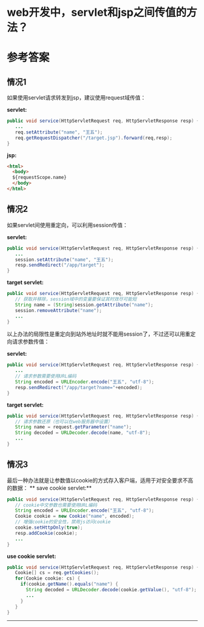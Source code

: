 # web开发中，servlet和jsp之间传值的方法？

# 参考答案

## 情况1
如果使用servlet请求转发到jsp，建议使用request域传值：

**servlet:**
```java
public void service(HttpServletRequest req, HttpServletResponse resp) {
   ...
   req.setAttribute("name", "王五");
   req.getRequestDispatcher("/target.jsp").forward(req,resp);
}
```

**jsp:**
```html
<html>
  <body>
  ${requestScope.name}
  </body>
</html>
```

## 情况2
如果servlet间使用重定向，可以利用session传值：

**servlet:**
```java
public void service(HttpServletRequest req, HttpServletResponse resp) {
   ...   
   session.setAttribute("name", "王五");
   resp.sendRedirect("/app/target");
}
```

**target servlet:**
```java
public void service(HttpServletRequest req, HttpServletResponse resp) {
   // 获取并移除，session域中的变量要保证其时效尽可能短
   String name = (String)session.getAttribute("name"); 
   session.removeAttribute("name");
   ...
}
```

以上办法的局限性是重定向到站外地址时就不能用session了，不过还可以用重定向请求参数传值：

**servlet:**
```java
public void service(HttpServletRequest req, HttpServletResponse resp) {
   ...
   // 请求参数需要使用URL编码
   String encoded = URLEncoder.encode("王五", "utf-8");
   resp.sendRedirect("/app/target?name="+encoded);
}
```

**target servlet:**
```java
public void service(HttpServletRequest req, HttpServletResponse resp) {
   // 请求参数还原（也可以在web服务器中设置）
   String name = request.getParameter("name");
   String decoded = URLDecoder.decode(name, "utf-8");
   ...
}
```

## 情况3
最后一种办法就是让参数值以cookie的方式存入客户端，适用于对安全要求不高的数据：
** save cookie servlet:**
```java
public void service(HttpServletRequest req, HttpServletResponse resp) {
   // cookie中文参数也需要使用URL编码
   String encoded = URLEncoder.encode("王五", "utf-8");
   Cookie cookie = new Cookie("name", encoded);
   // 增强cookie的安全性，禁用js访问cookie
   cookie.setHttpOnly(true);
   resp.addCookie(cookie);
   ...
}
```

**use cookie servlet:**
```java
public void service(HttpServletRequest req, HttpServletResponse resp) {
   Cookie[] cs = req.getCookies();
   for(Cookie cookie: cs) {
     if(cookie.getName().equals("name") {
       String decoded = URLDecoder.decode(cookie.getValue(), "utf-8");
       ...
     }
   }   
}
```

---











